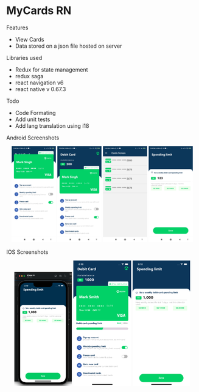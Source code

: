 # MyCards RN
Features

* View Cards
* Data stored on a json file hosted on server

Libraries used
* Redux for state management
* redux saga 
* react navigation v6
* react native v 0.67.3

Todo
* Code Formating
* Add unit tests
* Add lang translation using i18

Android Screenshots
<p align="center" width="100%">
    <img width="23%" src="https://github.com/manjotdhiman/MyCards/blob/main/1646051570887.jpg?raw=true">
    <img width="23%" src="https://github.com/manjotdhiman/MyCards/blob/main/1646051570894.jpg?raw=true">
    <img width="23%" src="https://github.com/manjotdhiman/MyCards/blob/main/1646051570899.jpg?raw=true">
  <img width="23%" src="https://github.com/manjotdhiman/MyCards/blob/main/1646051570878.jpg?raw=true">
</p>

IOS Screenshots
<p align="center" width="100%">
    <img width="30%" src="https://github.com/manjotdhiman/MyCards/blob/main/Screenshot 2022-02-28 at 8.19.06 PM.png?raw=true">
    <img width="30%" src="https://github.com/manjotdhiman/MyCards/blob/main/Simulator Screen Shot - iPhone 13 - 2022-02-28 at 20.18.40.png?raw=true">
    <img width="30%" src="https://github.com/manjotdhiman/MyCards/blob/main/Simulator Screen Shot - iPhone 13 - 2022-02-28 at 20.18.49.png?raw=true">

</p>
